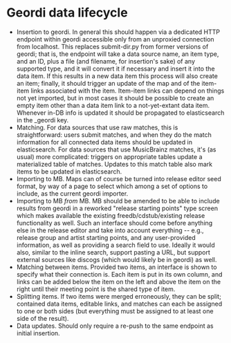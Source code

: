 Geordi data lifecycle
=====================

* Insertion to geordi. In general this should happen via a dedicated HTTP endpoint within geordi accessible only from an unproxied connection from localhost. This replaces submit-dir.py from former versions of geordi; that is, the endpoint will take a data source name, an item type, and an ID, plus a file (and filename, for insertion's sake) of any supported type, and it will convert it if necessary and insert it into the data item. If this results in a new data item this process will also create an item; finally, it should trigger an update of the map and of the item-item links associated with the item. Item-item links can depend on things not yet imported, but in most cases it should be possible to create an empty item other than a data item link to a not-yet-extant data item. Whenever in-DB info is updated it should be propagated to elasticsearch in the _geordi key.
* Matching. For data sources that use raw matches, this is straightforward: users submit matches, and when they do the match information for all connected data items should be updated in elasticsearch. For data sources that use MusicBrainz matches, it's (as usual) more complicated: triggers on appropriate tables update a materialized table of matches. Updates to this match table also mark items to be updated in elasticsearch.
* Importing to MB. Maps can of course be turned into release editor seed format, by way of a page to select which among a set of options to include, as the current geordi importer.
* Importing to MB *from* MB. MB should be amended to be able to include results from geordi in a reworked "release starting points" type screen which makes available the existing freedb/cdstub/existing release functionality as well. Such an interface should come before anything else in the release editor and take into account everything -- e.g., release group and artist starting points, and any user-provided information, as well as providing a search field to use. Ideally it would also, similar to the inline search, support pasting a URL, but support external sources like discogs (which would likely be in geordi) as well.
* Matching between items. Provided two items, an interface is shown to specify what their connection is. Each item is put in its own column, and links can be added below the item on the left and above the item on the right until their meeting point is the shared type of item.
* Splitting items. If two items were merged erroneously, they can be split; contained data items, editable links, and matches can each be assigned to one or both sides (but everything must be assigned to at least one side of the result).
* Data updates. Should only require a re-push to the same endpoint as initial insertion.
